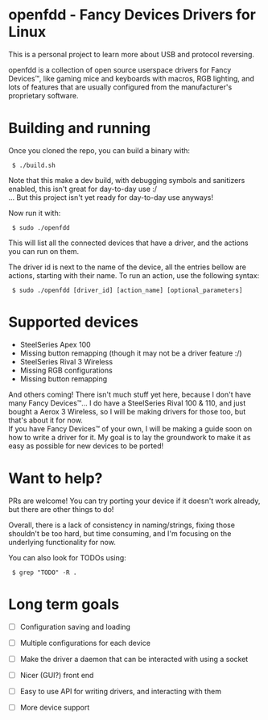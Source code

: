 # openfdd - Fancy Devices Drivers for Linux

This is a personal project to learn more about USB and protocol reversing.

openfdd is a collection of open source userspace drivers for Fancy Devices™,
like gaming mice and keyboards with macros, RGB lighting, and lots of 
features that are usually configured from the manufacturer's proprietary
software.

# Building and running

Once you cloned the repo, you can build a binary with:

```console
 $ ./build.sh
```

Note that this make a dev build, with debugging symbols and sanitizers
enabled, this isn't great for day-to-day use :/  
... But this project isn't yet ready for day-to-day use anyways!

Now run it with:

```console
 $ sudo ./openfdd
```

This will list all the connected devices that have a driver, and the actions
you can run on them.

The driver id is next to the name of the device, all the entries bellow
are actions, starting with their name. To run an action, use the following
syntax:

```console
 $ sudo ./openfdd [driver_id] [action_name] [optional_parameters]
```

# Supported devices

* SteelSeries Apex 100
 * Missing button remapping (though it may not be a driver feature :/)
* SteelSeries Rival 3 Wireless
 * Missing RGB configurations
 * Missing button remapping

And others coming! There isn't much stuff yet here, because I don't have
many Fancy Devices™... I do have a SteelSeries Rival 100 & 110, and just
bought a Aerox 3 Wireless, so I will be making drivers for those too,
but that's about it for now.  
If you have Fancy Devices™ of your own, I will be making a guide soon
on how to write a driver for it. My goal is to lay the groundwork to make
it as easy as possible for new devices to be ported!

# Want to help?

PRs are welcome! You can try porting your device if it doesn't work already,
but there are other things to do!

Overall, there is a lack of consistency in naming/strings, fixing those
shouldn't be too hard, but time consuming, and I'm focusing on the underlying
functionality for now.

You can also look for TODOs using:

```console
 $ grep "TODO" -R .
```

# Long term goals

* [ ] Configuration saving and loading
 * [ ] Multiple configurations for each device
* [ ] Make the driver a daemon that can be interacted with using a socket
 * [ ] Nicer (GUI?) front end
* [ ] Easy to use API for writing drivers, and interacting with them
* [ ] More device support

